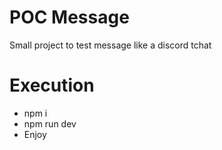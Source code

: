 # POC Message
Small project to test message like a discord tchat

# Execution

- npm i
- npm run dev
- Enjoy